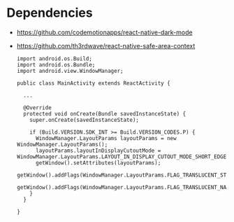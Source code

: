 # Dependencies

- https://github.com/codemotionapps/react-native-dark-mode

- https://github.com/th3rdwave/react-native-safe-area-context

  ```
  import android.os.Build;
  import android.os.Bundle;
  import android.view.WindowManager;

  public class MainActivity extends ReactActivity {

    ...

    @Override
    protected void onCreate(Bundle savedInstanceState) {
      super.onCreate(savedInstanceState);

      if (Build.VERSION.SDK_INT >= Build.VERSION_CODES.P) {
        WindowManager.LayoutParams layoutParams = new WindowManager.LayoutParams();
        layoutParams.layoutInDisplayCutoutMode = WindowManager.LayoutParams.LAYOUT_IN_DISPLAY_CUTOUT_MODE_SHORT_EDGES;
        getWindow().setAttributes(layoutParams);
        getWindow().addFlags(WindowManager.LayoutParams.FLAG_TRANSLUCENT_STATUS);
        getWindow().addFlags(WindowManager.LayoutParams.FLAG_TRANSLUCENT_NAVIGATION);
      }
    }

  }
  ```
